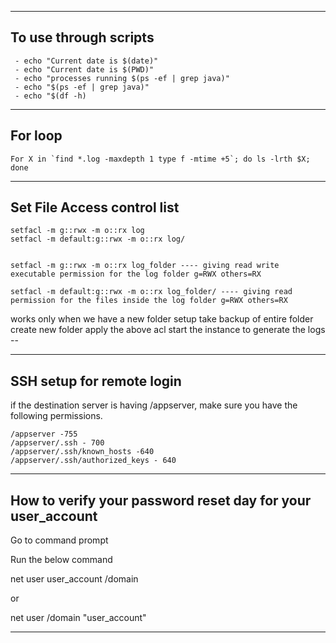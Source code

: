 
---------------------------------------------------------------------

## **To use through scripts**

     - echo "Current date is $(date)"
     - echo "Current date is $(PWD)"
     - echo "processes running $(ps -ef | grep java)"
     - echo "$(ps -ef | grep java)"
     - echo "$(df -h)

---------------------------------------------------------------------

## **For loop**

    For X in `find *.log -maxdepth 1 type f -mtime +5`; do ls -lrth $X; done

---------------------------------------------------------------------

## **Set File Access control list**

    setfacl -m g::rwx -m o::rx log
    setfacl -m default:g::rwx -m o::rx log/


    setfacl -m g::rwx -m o::rx log_folder ---- giving read write executable permission for the log folder g=RWX others=RX
    
    setfacl -m default:g::rwx -m o::rx log_folder/ ---- giving read permission for the files inside the log folder g=RWX others=RX

works only when we have a new folder setup
take backup of entire folder
create new folder
apply the above acl
start the instance to generate the logs --

---------------------------------------------------------------------

## SSH setup for remote login

if the destination server is having /appserver, make sure you have the following permissions.

    /appserver -755
    /appserver/.ssh - 700
    /appserver/.ssh/known_hosts -640
    /appserver/.ssh/authorized_keys - 640

---------------------------------------------------------------------

## How to verify your password reset day for your user_account

Go to command prompt

Run the below command

net user user_account /domain

or

net user /domain "user_account"

---------------------------------------------------------------------
